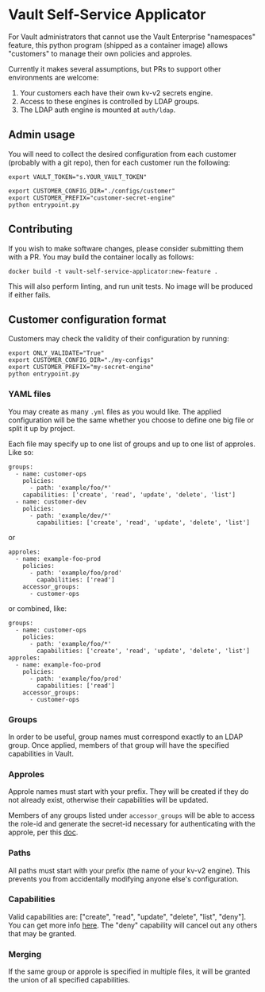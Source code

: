 # Vault Self-Service Applicator

For Vault administrators that cannot use the Vault Enterprise "namespaces"
feature, this python program (shipped as a container image) allows "customers"
to manage their own policies and approles.

Currently it makes several assumptions, but PRs to support other environments
are welcome:

1. Your customers each have their own kv-v2 secrets engine.
2. Access to these engines is controlled by LDAP groups.
3. The LDAP auth engine is mounted at `auth/ldap`.

## Admin usage

You will need to collect the desired configuration from each customer (probably
with a git repo), then for each customer run the following:

    export VAULT_TOKEN="s.YOUR_VAULT_TOKEN"

    export CUSTOMER_CONFIG_DIR="./configs/customer"
    export CUSTOMER_PREFIX="customer-secret-engine"
    python entrypoint.py

## Contributing

If you wish to make software changes, please consider submitting them with a PR.
You may build the container locally as follows:

    docker build -t vault-self-service-applicator:new-feature .

This will also perform linting, and run unit tests. No image will be produced if
either fails.

## Customer configuration format

Customers may check the validity of their configuration by running:

    export ONLY_VALIDATE="True"
    export CUSTOMER_CONFIG_DIR="./my-configs"
    export CUSTOMER_PREFIX="my-secret-engine"
    python entrypoint.py

### YAML files

You may create as many `.yml` files as you would like. The applied configuration
will be the same whether you choose to define one big file or split it up by
project.

Each file may specify up to one list of groups and up to one list of approles.
Like so:

    groups:
      - name: customer-ops
        policies:
          - path: 'example/foo/*'
        capabilities: ['create', 'read', 'update', 'delete', 'list']
      - name: customer-dev
        policies:
          - path: 'example/dev/*'
            capabilities: ['create', 'read', 'update', 'delete', 'list']

or

    approles:
      - name: example-foo-prod
        policies:
          - path: 'example/foo/prod'
            capabilities: ['read']
        accessor_groups:
          - customer-ops

or combined, like:

    groups:
      - name: customer-ops
        policies:
          - path: 'example/foo/*'
            capabilities: ['create', 'read', 'update', 'delete', 'list']
    approles:
      - name: example-foo-prod
        policies:
          - path: 'example/foo/prod'
            capabilities: ['read']
        accessor_groups:
          - customer-ops

### Groups

In order to be useful, group names must correspond exactly to an LDAP group.
Once applied, members of that group will have the specified capabilities in
Vault.

### Approles

Approle names must start with your prefix. They will be created if they do not
already exist, otherwise their capabilities will be updated.

Members of any groups listed under `accessor_groups` will be able to access
the role-id and generate the secret-id necessary for authenticating with the
approle, per this [doc](https://learn.hashicorp.com/tutorials/vault/approle#step-3-get-roleid-and-secretid).

### Paths

All paths must start with your prefix (the name of your kv-v2 engine). This
prevents you from accidentally modifying anyone else's configuration.

### Capabilities

Valid capabilities are: ["create", "read", "update", "delete", "list", "deny"].
You can get more info [here](https://www.vaultproject.io/docs/concepts/policies.html#capabilities).
The "deny" capability will cancel out any others that may be granted.

### Merging

If the same group or approle is specified in multiple files, it will be granted
the union of all specified capabilities.


